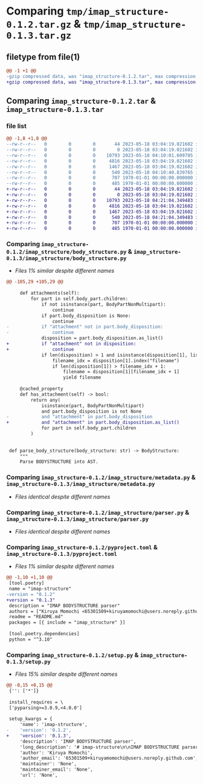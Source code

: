 # Comparing `tmp/imap_structure-0.1.2.tar.gz` & `tmp/imap_structure-0.1.3.tar.gz`

## filetype from file(1)

```diff
@@ -1 +1 @@
-gzip compressed data, was "imap_structure-0.1.2.tar", max compression
+gzip compressed data, was "imap_structure-0.1.3.tar", max compression
```

## Comparing `imap_structure-0.1.2.tar` & `imap_structure-0.1.3.tar`

### file list

```diff
@@ -1,8 +1,8 @@
--rw-r--r--   0        0        0       44 2023-05-18 03:04:19.021602 imap_structure-0.1.2/README.md
--rw-r--r--   0        0        0        0 2023-05-18 03:04:19.021602 imap_structure-0.1.2/imap_structure/__init__.py
--rw-r--r--   0        0        0    10793 2023-05-18 04:10:01.609785 imap_structure-0.1.2/imap_structure/body_structure.py
--rw-r--r--   0        0        0     4816 2023-05-18 03:04:19.021602 imap_structure-0.1.2/imap_structure/metadata.py
--rw-r--r--   0        0        0     1467 2023-05-18 03:04:19.021602 imap_structure-0.1.2/imap_structure/parser.py
--rw-r--r--   0        0        0      540 2023-05-18 04:10:40.839765 imap_structure-0.1.2/pyproject.toml
--rw-r--r--   0        0        0      707 1970-01-01 00:00:00.000000 imap_structure-0.1.2/setup.py
--rw-r--r--   0        0        0      485 1970-01-01 00:00:00.000000 imap_structure-0.1.2/PKG-INFO
+-rw-r--r--   0        0        0       44 2023-05-18 03:04:19.021602 imap_structure-0.1.3/README.md
+-rw-r--r--   0        0        0        0 2023-05-18 03:04:19.021602 imap_structure-0.1.3/imap_structure/__init__.py
+-rw-r--r--   0        0        0    10793 2023-05-18 04:21:04.349483 imap_structure-0.1.3/imap_structure/body_structure.py
+-rw-r--r--   0        0        0     4816 2023-05-18 03:04:19.021602 imap_structure-0.1.3/imap_structure/metadata.py
+-rw-r--r--   0        0        0     1467 2023-05-18 03:04:19.021602 imap_structure-0.1.3/imap_structure/parser.py
+-rw-r--r--   0        0        0      540 2023-05-18 04:21:04.349483 imap_structure-0.1.3/pyproject.toml
+-rw-r--r--   0        0        0      707 1970-01-01 00:00:00.000000 imap_structure-0.1.3/setup.py
+-rw-r--r--   0        0        0      485 1970-01-01 00:00:00.000000 imap_structure-0.1.3/PKG-INFO
```

### Comparing `imap_structure-0.1.2/imap_structure/body_structure.py` & `imap_structure-0.1.3/imap_structure/body_structure.py`

 * *Files 1% similar despite different names*

```diff
@@ -105,29 +105,29 @@
 
     def attachments(self):
         for part in self.body_part.children:
             if not isinstance(part, BodyPartNonMultipart):
                 continue
             if part.body_disposition is None:
                 continue
-            if "attachment" not in part.body_disposition:
-                continue
             disposition = part.body_disposition.as_list()
+            if "attachment" not in disposition:
+                continue
             if len(disposition) > 1 and isinstance(disposition[1], list):
                 filename_idx = disposition[1].index("filename")
                 if len(disposition[1]) > filename_idx + 1:
                     filename = disposition[1][filename_idx + 1]
                     yield filename
 
     @cached_property
     def has_attachment(self) -> bool:
         return any(
             isinstance(part, BodyPartNonMultipart)
             and part.body_disposition is not None
-            and "attachment" in part.body_disposition
+            and "attachment" in part.body_disposition.as_list()
             for part in self.body_part.children
         )
 
 
 def parse_body_structure(body_structure: str) -> BodyStructure:
     """
     Parse BODYSTRUCTURE into AST.
```

### Comparing `imap_structure-0.1.2/imap_structure/metadata.py` & `imap_structure-0.1.3/imap_structure/metadata.py`

 * *Files identical despite different names*

### Comparing `imap_structure-0.1.2/imap_structure/parser.py` & `imap_structure-0.1.3/imap_structure/parser.py`

 * *Files identical despite different names*

### Comparing `imap_structure-0.1.2/pyproject.toml` & `imap_structure-0.1.3/pyproject.toml`

 * *Files 1% similar despite different names*

```diff
@@ -1,10 +1,10 @@
 [tool.poetry]
 name = "imap-structure"
-version = "0.1.2"
+version = "0.1.3"
 description = "IMAP BODYSTRUCTURE parser"
 authors = ["Kiruya Momochi <65301509+kiruyamomochi@users.noreply.github.com>"]
 readme = "README.md"
 packages = [{ include = "imap_structure" }]
 
 [tool.poetry.dependencies]
 python = "^3.10"
```

### Comparing `imap_structure-0.1.2/setup.py` & `imap_structure-0.1.3/setup.py`

 * *Files 15% similar despite different names*

```diff
@@ -8,15 +8,15 @@
 {'': ['*']}
 
 install_requires = \
 ['pyparsing>=3.0.9,<4.0.0']
 
 setup_kwargs = {
     'name': 'imap-structure',
-    'version': '0.1.2',
+    'version': '0.1.3',
     'description': 'IMAP BODYSTRUCTURE parser',
     'long_description': '# imap-structure\n\nIMAP BODYSTRUCTURE parser\n',
     'author': 'Kiruya Momochi',
     'author_email': '65301509+kiruyamomochi@users.noreply.github.com',
     'maintainer': 'None',
     'maintainer_email': 'None',
     'url': 'None',
```

